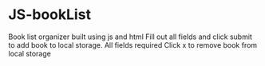 # JS-bookList
Book list organizer built using js and html
Fill out all fields and click submit to add book to local storage. All fields required
Click x to remove book from local storage
